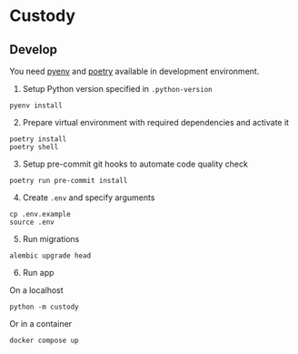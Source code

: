 # Custody

## Develop

You need [pyenv](https://github.com/pyenv/pyenv) and [poetry](https://python-poetry.org/) available in development environment.

1. Setup Python version specified in `.python-version`

```console
pyenv install
```

2. Prepare virtual environment with required dependencies and activate it

```console
poetry install
poetry shell
```

3. Setup pre-commit git hooks to automate code quality check

```console
poetry run pre-commit install
```

4. Create `.env` and specify arguments

```console
cp .env.example
source .env
```

5. Run migrations

```console
alembic upgrade head
```

6. Run app

On a localhost

```console
python -m custody
```

Or in a container

```console
docker compose up
```
